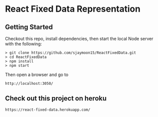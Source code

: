 # React Fixed Data Representation

## Getting Started

Checkout this repo, install dependencies, then start the local Node server with the following:

```
> git clone https://github.com/sjaymoon15/ReactFixedData.git
> cd ReactFixedData
> npm install
> npm start
```

Then open a browser and go to
```
http://localhost:3050/
```

## Check out this project on heroku
```
https://react-fixed-data.herokuapp.com/
```

